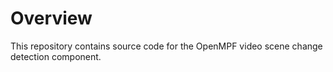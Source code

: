 # Overview

This repository contains source code for the OpenMPF video scene change detection component.
